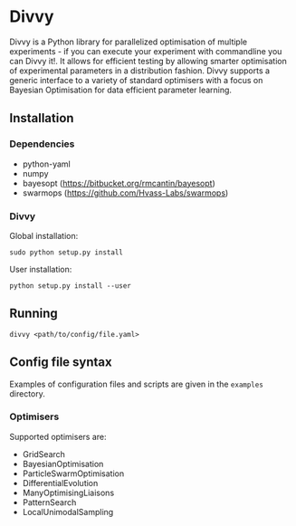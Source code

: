 Divvy
==========================
Divvy is a Python library for parallelized optimisation of multiple experiments - if you can execute your experiment with commandline you can Divvy it!. It allows for efficient testing by allowing smarter optimisation of experimental parameters in a distribution fashion. Divvy supports a generic interface to a variety of standard optimisers with a focus on Bayesian Optimisation for data efficient parameter learning. 

## Installation
### Dependencies
* python-yaml
* numpy
* bayesopt (https://bitbucket.org/rmcantin/bayesopt)
* swarmops (https://github.com/Hvass-Labs/swarmops)

### Divvy
Global installation:
```
sudo python setup.py install
```
User installation:
```
python setup.py install --user
```

## Running
```
divvy <path/to/config/file.yaml>
```

## Config file syntax
Examples of configuration files and scripts are given in the `examples` directory.

### Optimisers
Supported optimisers are:
* GridSearch
* BayesianOptimisation
* ParticleSwarmOptimisation
* DifferentialEvolution
* ManyOptimisingLiaisons
* PatternSearch
* LocalUnimodalSampling
